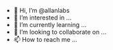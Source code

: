 - 👋 Hi, I’m @allanlabs
- 👀 I’m interested in ...
- 🌱 I’m currently learning ...
- 💞️ I’m looking to collaborate on ...
- 📫 How to reach me ...

<!---
allanlabs/allanlabs is a ✨ special ✨ repository because its `README.md` (this file) appears on your GitHub profile.
You can click the Preview link to take a look at your changes.
--->
